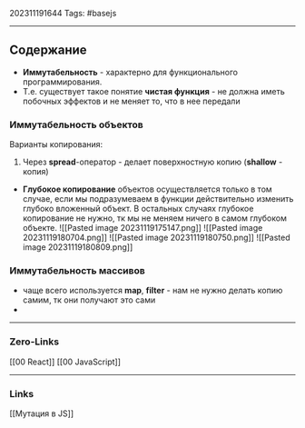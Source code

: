 202311191644
Tags: #basejs 

---
## Содержание
 - **Иммутабельность** - характерно для функционального программирования. 
 - Т.е. существует такое понятие **чистая функция** - не должна иметь побочных эффектов и не меняет то, что в нее передали

### Иммутабельность объектов
Варианты копирования: 
1. Через **spread**-оператор - делает поверхностную копию (**shallow** - копия)


- **Глубокое копирование** объектов осуществляется только в том случае, если мы подразумеваем в функции действительно изменить глубоко вложенный объект. В остальных случаях глубокое копирование не нужно, тк мы не меняем ничего в самом глубоком объекте.
![[Pasted image 20231119175147.png]]
![[Pasted image 20231119180704.png]]
![[Pasted image 20231119180750.png]]
![[Pasted image 20231119180809.png]]

### Иммутабельность массивов
- чаще всего используется **map**, **filter** - нам не нужно делать копию самим, тк они получают это сами
-  

---
### Zero-Links
[[00 React]]
[[00 JavaScript]]

---
### Links
[[Мутация в JS]]